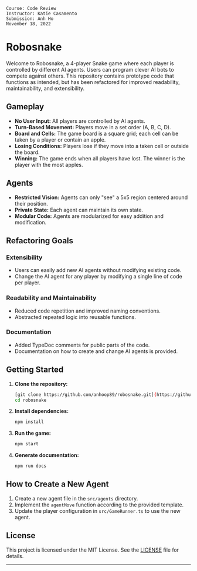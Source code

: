 ```
Course: Code Review
Instructor: Katie Casamento
Submission: Anh Ho
November 18, 2022
```
# Robosnake

Welcome to Robosnake, a 4-player Snake game where each player is controlled by different AI agents. Users can program clever AI bots to compete against others. This repository contains prototype code that functions as intended, but has been refactored for improved readability, maintainability, and extensibility.

## Gameplay

- **No User Input:** All players are controlled by AI agents.
- **Turn-Based Movement:** Players move in a set order (A, B, C, D).
- **Board and Cells:** The game board is a square grid; each cell can be taken by a player or contain an apple.
- **Losing Conditions:** Players lose if they move into a taken cell or outside the board.
- **Winning:** The game ends when all players have lost. The winner is the player with the most apples.

## Agents

- **Restricted Vision:** Agents can only "see" a 5x5 region centered around their position.
- **Private State:** Each agent can maintain its own state.
- **Modular Code:** Agents are modularized for easy addition and modification.

## Refactoring Goals

### Extensibility
- Users can easily add new AI agents without modifying existing code.
- Change the AI agent for any player by modifying a single line of code per player.

### Readability and Maintainability
- Reduced code repetition and improved naming conventions.
- Abstracted repeated logic into reusable functions.

### Documentation
- Added TypeDoc comments for public parts of the code.
- Documentation on how to create and change AI agents is provided.

## Getting Started

1. **Clone the repository:**
   ```sh
   [git clone https://github.com/anhoop89/robosnake.git](https://github.com/anhoop89/robosnake_codeReview.git)
   cd robosnake
   ```

2. **Install dependencies:**
   ```sh
   npm install
   ```

3. **Run the game:**
   ```sh
   npm start
   ```

4. **Generate documentation:**
   ```sh
   npm run docs
   ```

## How to Create a New Agent

1. Create a new agent file in the `src/agents` directory.
2. Implement the `agentMove` function according to the provided template.
3. Update the player configuration in `src/GameRunner.ts` to use the new agent.

## License

This project is licensed under the MIT License. See the [LICENSE](LICENSE) file for details.

---
